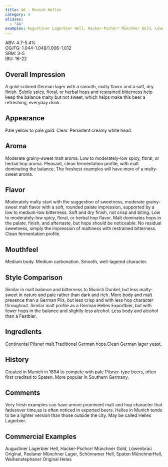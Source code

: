 ```yaml
---
title: 4A - Munich Helles
category: 4
aliases: 
  - "4A"
examples: Augustiner Lagerbier Hell, Hacker-Pschorr Münchner Gold, Löwenbraü Original, Paulaner Münchner Lager, Schönramer Hell, Spaten MünchnerHell, Weihenstephaner Original Heles
---
```


ABV: 4.7-5.4%  
OG/FG: 1.044-1.048/1.006-1.012  
SRM: 3-5  
IBU: 16-22

## Overall Impression
A gold-colored German lager with a smooth, malty flavor and a soft, dry finish. Subtle spicy, floral, or herbal hops and restrained bitterness help keep the balance malty but not sweet, which helps make this beer a refreshing, everyday drink.

## Appearance
Pale yellow to pale gold. Clear. Persistent creamy white head.

## Aroma
Moderate grainy-sweet malt aroma. Low to moderately-low spicy, floral, or herbal hop aroma. Pleasant, clean fermentation profile, with malt dominating the balance. The freshest examples will have more of a malty-sweet aroma.

## Flavor
Moderately malty start with the suggestion of sweetness, moderate grainy-sweet malt flavor with a soft, rounded palate impression, supported by a low to medium-low bitterness. Soft and dry finish, not crisp and biting. Low to moderately-low spicy, floral, or herbal hop flavor. Malt dominates hops in the palate, finish, and aftertaste, but hops should be noticeable. No residual sweetness, simply the impression of maltiness with restrained bitterness. Clean fermentation profile.

## Mouthfeel
Medium body. Medium carbonation. Smooth, well-lagered character.

## Style Comparison
Similar in malt balance and bitterness to Munich Dunkel, but less malty-sweet in nature and pale rather than dark and rich. More body and malt presence than a German Pils, but less crisp and with less hop character throughout. Similar malt profile as a German Helles Exportbier, but with fewer hops in the balance and slightly less alcohol. Less body and alcohol than a Festbier.

## Ingredients
Continental Pilsner malt.Traditional German hops.Clean German lager yeast.

## History
Created in Munich in 1894 to compete with pale Pilsner-type beers, often first credited to Spaten. More popular in Southern Germany.

## Comments
Very fresh examples can have amore prominent malt and hop character that fadesover time,as is often noticed in exported beers. Helles in Munich tends to be a lighter version than those outside the city. May be called Helles Lagerbier.

## Commercial Examples
Augustiner Lagerbier Hell, Hacker-Pschorr Münchner Gold, Löwenbraü Original, Paulaner Münchner Lager, Schönramer Hell, Spaten MünchnerHell, Weihenstephaner Original Heles





